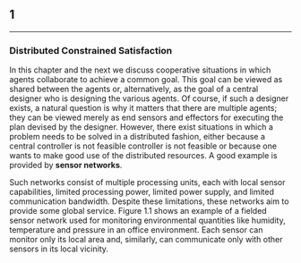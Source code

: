 ## **1**
---
### **Distributed Constrained Satisfaction**

In this chapter and the next we discuss cooperative situations in which agents collaborate to achieve a common goal.
This goal can be viewed as shared between the agents or, alternatively, as the goal of a central designer who is
designing the various agents. Of course, if such a designer exists, a natural question is why it matters that there
are multiple agents; they can be viewed merely as end sensors and effectors for executing the plan devised by the 
designer. However, there exist situations in which a problem needs to be solved in a distributed fashion, either
because a central controller is not feasible controller is not feasible or because one wants to make good use of the 
distributed resources. A good example is provided by **sensor networks**. 

Such networks consist of multiple processing units, each with local sensor capabilities, limited processing power, 
limited power supply, and limited communication bandwidth. Despite these limitations, these networks aim to provide
some global service. Figure 1.1 shows an example of a fielded sensor network used for monitoring environmental quantities
like humidity, temperature and pressure in an office environment. Each sensor can monitor only its local area and, similarly,
can communicate only with other sensors in its local vicinity. 
